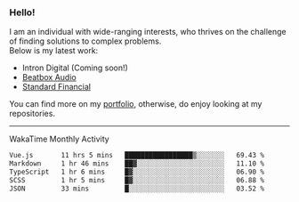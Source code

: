 ### Hello!

I am an individual with wide-ranging interests, who thrives on the challenge of finding solutions to complex problems. <br/> Below is my latest work:
- Intron Digital (Coming soon!)
- [Beatbox Audio](https://bumbleboss.xyz/w/beatbox-audio)
- [Standard Financial](https://bumbleboss.xyz/w/standard-financial)

You can find more on my [portfolio](https://bumbleboss.xyz/work), otherwise, do enjoy looking at my repositories.

---

WakaTime Monthly Activity

<!--START_SECTION:waka-->

```txt
Vue.js       11 hrs 5 mins   █████████████████▒░░░░░░░   69.43 %
Markdown     1 hr 46 mins    ██▓░░░░░░░░░░░░░░░░░░░░░░   11.10 %
TypeScript   1 hr 6 mins     █▓░░░░░░░░░░░░░░░░░░░░░░░   06.90 %
SCSS         1 hr 5 mins     █▓░░░░░░░░░░░░░░░░░░░░░░░   06.88 %
JSON         33 mins         █░░░░░░░░░░░░░░░░░░░░░░░░   03.52 %
```

<!--END_SECTION:waka-->
